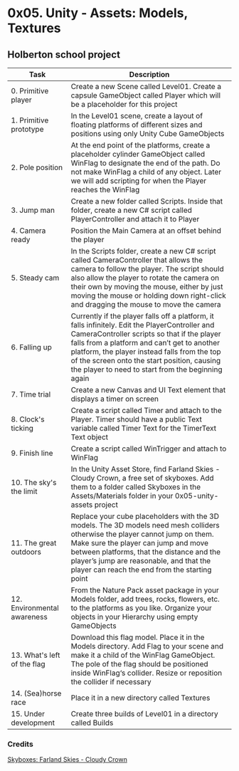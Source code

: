 # 0x05. Unity - Assets: Models, Textures

## Holberton school project

| Task | Description |
| --- | --- |
| 0. Primitive player | Create a new Scene called Level01. Create a capsule GameObject called Player which will be a placeholder for this project |
| 1. Primitive prototype | In the Level01 scene, create a layout of floating platforms of different sizes and positions using only Unity Cube GameObjects |
| 2. Pole position | At the end point of the platforms, create a placeholder cylinder GameObject called WinFlag to designate the end of the path. Do not make WinFlag a child of any object. Later we will add scripting for when the Player reaches the WinFlag |
| 3. Jump man | Create a new folder called Scripts. Inside that folder, create a new C# script called PlayerController and attach it to Player |
| 4. Camera ready | Position the Main Camera at an offset behind the player |
| 5. Steady cam | In the Scripts folder, create a new C# script called CameraController that allows the camera to follow the player. The script should also allow the player to rotate the camera on their own by moving the mouse, either by just moving the mouse or holding down right-click and dragging the mouse to move the camera |
| 6. Falling up | Currently if the player falls off a platform, it falls infinitely. Edit the PlayerController and CameraController scripts so that if the player falls from a platform and can’t get to another platform, the player instead falls from the top of the screen onto the start position, causing the player to need to start from the beginning again |
| 7. Time trial | Create a new Canvas and UI Text element that displays a timer on screen |
| 8. Clock's ticking | Create a script called Timer and attach to the Player. Timer should have a public Text variable called Timer Text for the TimerText Text object |
| 9. Finish line | Create a script called WinTrigger and attach to WinFlag |
| 10. The sky's the limit | In the Unity Asset Store, find Farland Skies - Cloudy Crown, a free set of skyboxes. Add them to a folder called Skyboxes in the Assets/Materials folder in your 0x05-unity-assets project |
| 11. The great outdoors | Replace your cube placeholders with the 3D models. The 3D models need mesh colliders otherwise the player cannot jump on them. Make sure the player can jump and move between platforms, that the distance and the player’s jump are reasonable, and that the player can reach the end from the starting point |
| 12. Environmental awareness | From the Nature Pack asset package in your Models folder, add trees, rocks, flowers, etc. to the platforms as you like. Organize your objects in your Hierarchy using empty GameObjects |
| 13. What's left of the flag | Download this flag model. Place it in the Models directory. Add Flag to your scene and make it a child of the WinFlag GameObject. The pole of the flag should be positioned inside WinFlag‘s collider. Resize or reposition the collider if necessary |
| 14. (Sea)horse race | Place it in a new directory called Textures |
| 15. Under development | Create three builds of Level01 in a directory called Builds |

### Credits

[Skyboxes: Farland Skies - Cloudy Crown](https://assetstore.unity.com/packages/2d/textures-materials/sky/farland-skies-cloudy-crown-60004)
